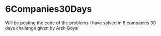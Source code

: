 # 6Companies30Days
Will be posting the code of the problems I have solved in 6 companies 30 days challenge given by Arsh Goyal
